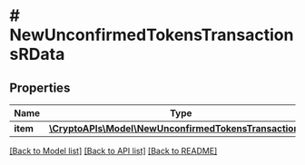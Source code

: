 # # NewUnconfirmedTokensTransactionsRData

## Properties

Name | Type | Description | Notes
------------ | ------------- | ------------- | -------------
**item** | [**\CryptoAPIs\Model\NewUnconfirmedTokensTransactionsRI**](NewUnconfirmedTokensTransactionsRI.md) |  |

[[Back to Model list]](../../README.md#models) [[Back to API list]](../../README.md#endpoints) [[Back to README]](../../README.md)
